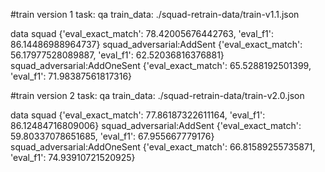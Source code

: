 
#train version 1
task: qa 
train_data: ./squad-retrain-data/train-v1.1.json 

data 
    squad {'eval_exact_match': 78.42005676442763, 'eval_f1': 86.14486988964737}
    squad_adversarial:AddSent {'eval_exact_match': 56.17977528089887, 'eval_f1': 62.52036816376881}
    squad_adversarial:AddOneSent {'eval_exact_match': 65.5288192501399, 'eval_f1': 71.98387561817316}


#train version 2
task: qa 
train_data: ./squad-retrain-data/train-v2.0.json

data
    squad {'eval_exact_match': 77.86187322611164, 'eval_f1': 86.12484716809006}
    squad_adversarial:AddSent {'eval_exact_match': 59.80337078651685, 'eval_f1': 67.955667779176}
    squad_adversarial:AddOneSent {'eval_exact_match': 66.81589255735871, 'eval_f1': 74.93910721520925}


